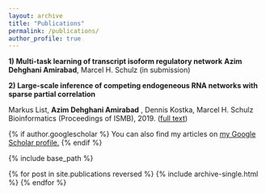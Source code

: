 ```yaml
---
layout: archive
title: "Publications"
permalink: /publications/
author_profile: true
---
```


 **1) Multi-task learning of transcript isoform regulatory network**   **Azim Dehghani Amirabad**, Marcel H. Schulz (in submission)
 
**2) Large-scale inference of competing endogeneous RNA networks with sparse partial correlation**

Markus List, **Azim Dehghani Amirabad** , Dennis Kostka, Marcel H. Schulz
Bioinformatics (Proceedings of ISMB), 2019. ([full text](https://academic.oup.com/bioinformatics/article/35/14/i596/5529172)) 
 

{% if author.googlescholar %}
  You can also find my articles on <u><a href="{{author.googlescholar}}">my Google Scholar profile</a>.</u>
{% endif %}

{% include base_path %}

{% for post in site.publications reversed %}
  {% include archive-single.html %}
{% endfor %}
